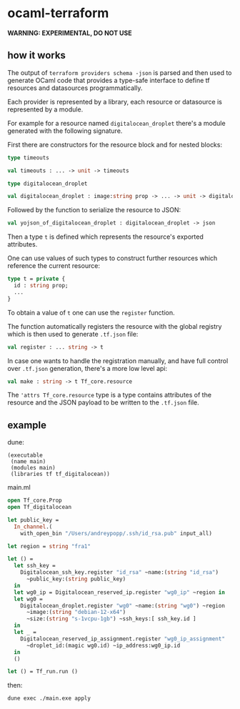 # ocaml-terraform

**WARNING: EXPERIMENTAL, DO NOT USE**

## how it works

The output of `terraform providers schema -json` is parsed and then used to
generate OCaml code that provides a type-safe interface to define tf resources
and datasources programmatically.

Each provider is represented by a library, each resource or datasource is
represented by a module.

For example for a resource named `digitalocean_droplet` there's a module
generated with the following signature.

First there are constructors for the resource block and for nested blocks:

```ocaml
type timeouts

val timeouts : ... -> unit -> timeouts

type digitalocean_droplet

val digitalocean_droplet : image:string prop -> ... -> unit -> digitalocean_droplet
```

Followed by the function to serialize the resource to JSON:

```ocaml
val yojson_of_digitalocean_droplet : digitalocean_droplet -> json
```

Then a type `t` is defined which represents the resource's exported attributes.

One can use values of such types to construct further resources which reference
the current resource:

```ocaml
type t = private {
  id : string prop;
  ...
}
```

To obtain a value of `t` one can use the `register` function.

The function automatically registers the resource with the global registry
which is then used to generate `.tf.json` file:

```ocaml
val register : ... string -> t
```

In case one wants to handle the registration manually, and have full control
over `.tf.json` generation, there's a more low level api:

```ocaml
val make : string -> t Tf_core.resource
```

The `'attrs Tf_core.resource` type is a type contains attributes of the
resource and the JSON payload to be written to the `.tf.json` file.

## example

dune:
```
(executable
 (name main)
 (modules main)
 (libraries tf tf_digitalocean))
```

main.ml
```ocaml
open Tf_core.Prop
open Tf_digitalocean

let public_key =
  In_channel.(
    with_open_bin "/Users/andreypopp/.ssh/id_rsa.pub" input_all)

let region = string "fra1"

let () =
  let ssh_key =
    Digitalocean_ssh_key.register "id_rsa" ~name:(string "id_rsa")
      ~public_key:(string public_key)
  in
  let wg0_ip = Digitalocean_reserved_ip.register "wg0_ip" ~region in
  let wg0 =
    Digitalocean_droplet.register "wg0" ~name:(string "wg0") ~region
      ~image:(string "debian-12-x64")
      ~size:(string "s-1vcpu-1gb") ~ssh_keys:[ ssh_key.id ]
  in
  let _ =
    Digitalocean_reserved_ip_assignment.register "wg0_ip_assignment"
      ~droplet_id:(magic wg0.id) ~ip_address:wg0_ip.id
  in
  ()

let () = Tf_run.run ()
```

then:
```
dune exec ./main.exe apply
```
